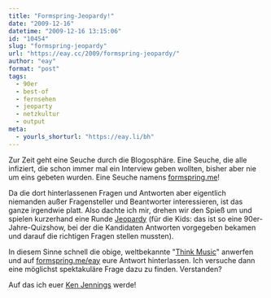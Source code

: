 ```yaml
---
title: "Formspring-Jeopardy!"
date: "2009-12-16"
datetime: "2009-12-16 13:15:06"
id: "10454"
slug: "formspring-jeopardy"
url: "https://eay.cc/2009/formspring-jeopardy/"
author: "eay"
format: "post"
tags:
  - 90er
  - best-of
  - fernsehen
  - jeoparty
  - netzkultur
  - output
meta:
  - yourls_shorturl: "https://eay.li/bh"
---
```


Zur Zeit geht eine Seuche durch die Blogosphäre. Eine Seuche, die alle infiziert, die schon immer mal ein Interview geben wollten, bisher aber nie um eins gebeten wurden. Eine Seuche namens [formspring.me](http://www.formspring.me/)!

Da die dort hinterlassenen Fragen und Antworten aber eigentlich niemanden außer Fragensteller und Beantworter interessieren, ist das ganze irgendwie platt. Also dachte ich mir, drehen wir den Spieß um und spielen kurzerhand eine Runde [Jeopardy](http://de.wikipedia.org/wiki/Jeopardy) (für die Kids: das ist so eine 90er-Jahre-Quizshow, bei der die Kandidaten Antworten vorgegeben bekamen und darauf die richtigen Fragen stellen mussten).

In diesem Sinne schnell die obige, weltbekannte "[Think Music](http://www.youtube.com/watch?v=vXGhvoekY44)" anwerfen und auf [formspring.me/eay](http://www.formspring.me/eay) eure Antwort hinterlassen. Ich versuche dann eine möglichst spektakuläre Frage dazu zu finden. Verstanden?

Auf das ich euer [Ken Jennings](http://en.wikipedia.org/wiki/List_of_the_largest_single_day_Jeopardy!_winnings) werde!
